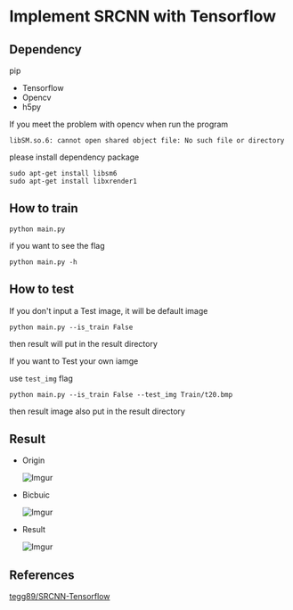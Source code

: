 # Implement SRCNN with Tensorflow

## Dependency
pip
* Tensorflow
* Opencv
* h5py


If you meet the problem with opencv when run the program
```
libSM.so.6: cannot open shared object file: No such file or directory
```

please install dependency package

```
sudo apt-get install libsm6
sudo apt-get install libxrender1
```


## How to train
```
python main.py
```

if you want to see the flag 
```
python main.py -h
```

## How to test

If you don't input a Test image, it will be default image
```
python main.py --is_train False
```
then result will put in the result directory


If you want to Test your own iamge

use `test_img` flag

```
python main.py --is_train False --test_img Train/t20.bmp
```

then result image also put in the result directory

## Result 
* Origin

    ![Imgur](https://i.imgur.com/hhXBTfC.png)
        
            
* Bicbuic 

    ![Imgur](https://i.imgur.com/7UAzDf6.png)
    
* Result

    ![Imgur](https://i.imgur.com/bxotNK8.png)
    
    
    
    
## References

   [tegg89/SRCNN-Tensorflow](https://github.com/tegg89/SRCNN-Tensorflow)
